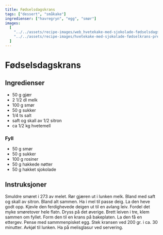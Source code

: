 ```yaml
---
title: Fødselsdagskrans
tags: ["dessert", "småkake"]
ingredienser: ["havregryn", "egg", "smør"]
images:
  [
    "../../assets/recipe-images/web_hvetekake-med-sjokolade-fødselsdagskrans.jpg",
    "../../assets/recipe-images/hvetekake-med-sjokolade-fødselkrans-preview.jpg",
  ]
---
```


# Fødselsdagskrans

## Ingredienser

- 50 g gjær
- 2 1/2 dl melk
- 100 g smør
- 50 g sukker
- 1/4 ts salt
- saft og skall av 1/2 sitron
- ca 1/2 kg hvetemell

### Fyll

- 50 g smør
- 50 g sukker
- 100 g rosiner
- 50 g hakkede nøtter
- 50 g hakket sjokolade

## Instruksjoner

Smuldre smøret i 273 av melet. Rør gjæren ut i lunken melk. Bland med saft og skall av sitron. Bland alt sammen. Ha i mel til passe deig. La den heve godt opp. Kjevle den ferdighevede deigen ut til en avlang leiv. Fordel det myke smøretover hele flatn. Dryss på det øverige. Brett leiven i tre, klem sammen om fyllet. Form den til en krans på bakeplaten. La den få en ettergev. Pense med sammmenpisket egg. Stek kransen ved 200 gr. i ca. 30 minutter. Avkjøl til lunken. Ha på melisglasur ved servering.
